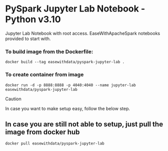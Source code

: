 # PySpark Jupyter Lab Notebook - Python v3.10

Jupyter Lab Notebook with root access.
EaseWithApacheSpark notebooks provided to start with.

### To build image from the Dockerfile:
    docker build --tag easewithdata/pyspark-jupyter-lab .

### To create container from image
    docker run -d -p 8888:8888 -p 4040:4040 --name jupyter-lab easewithdata/pyspark-jupyter-lab

> [!CAUTION]
> In case you want to make setup easy, follow the below step.

## In case you are still not able to setup, just pull the image from docker hub
    docker pull easewithdata/pyspark-jupyter-lab
